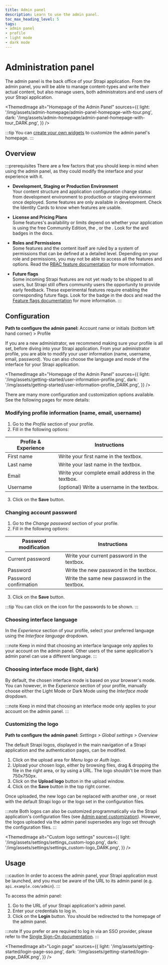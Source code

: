 ```yaml
---
title: Admin panel
description: Learn to use the admin panel.
toc_max_heading_level: 5
tags:
- admin panel
- profile
- light mode
- dark mode
---
```


# Administration panel

The admin panel is the back office of your Strapi application. From the admin panel, you will be able to manage content-types and write their actual content, but also manage users, both administrators and end users of your Strapi application.

<ThemedImage
alt="Homepage of the Admin Panel"
sources={{
    light: '/img/assets/admin-homepage/admin-panel-homepage-with-tour.png',
    dark: '/img/assets/admin-homepage/admin-panel-homepage-with-tour_DARK.png',
  }}
/>

:::tip
You can [create your own widgets](/cms/admin-panel-customization/homepage) to customize the admin panel's homepage.
:::

## Overview

:::prerequisites
There are a few factors that you should keep in mind when using the admin panel, as they could modify the interface and your experience with it.

- **Development, Staging or Production Environment** <br/> Your content structure and application configuration change status: from development environment to production or staging environment once deployed. Some features are only available in development. Check the Identity Cards to know when features are usable.

- **License and Pricing Plans** <br/> Some features's availability or limits depend on whether your application is using the free Community Edition, the <ExternalLink to="https://strapi.io/pricing-self-hosted" text="Growth plan"/>, or the <ExternalLink to="https://strapi.io/pricing-self-hosted" text="Enterprise plan"/>. Look for the <GrowthBadge /> and <EnterpriseBadge /> badges in the docs.

- **Roles and Permissions** <br/> Some features and the content itself are ruled by a system of permissions that can be defined at a detailed level. Depending on your role and permissions, you may not be able to access all the features and options. Read the [RBAC feature documentation](/cms/features/rbac) for more information.

- **Future flags** <br/> Some incoming Strapi features are not yet ready to be shipped to all users, but Strapi still offers community users the opportunity to provide early feedback. These experimental features require enabling the corresponding future flags. Look for the <FeatureFlagBadge /> badge in the docs and read the [Feature flags documentation](/cms/configurations/features#enabling-a-future-flag) for more information.
:::

<Guideflow lightId="dkd2m1lsgr" darkId="dkd2mjlugr"/>

## Configuration

**Path to configure the admin panel:** Account name or initials (bottom left hand corner) > Profile

If you are a new administrator, we recommend making sure your profile is all set, before diving into your Strapi application. From your administrator profile, you are able to modify your user information (name, username, email, password). You can also choose the language and mode of the interface for your Strapi application.

<ThemedImage
alt="Homepage of the Admin Panel"
sources={{
    light: '/img/assets/getting-started/user-information-profile.png',
    dark: '/img/assets/getting-started/user-information-profile_DARK.png',
  }}
/>

There are many more configuration and customization options available. See the following pages for more details:

<CustomDocCardsWrapper>
  <CustomDocCard icon="panorama" title="Code-based configuration" description="Configure the appearance, security, and features of the Strapi admin panel via the /config/admin file." link="/cms/configurations/admin-panel" />
  <CustomDocCard icon="wrench" title="Customization" description="Match your branding, replace the WYSIWYG editor, configure the bundler, extend features, and more." link="/cms/admin-panel-customization" />
</CustomDocCardsWrapper>

### Modifying profile information (name, email, username)

1. Go to the *Profile* section of your profile.
2. Fill in the following options:

| Profile & Experience | Instructions                                      |
| -------------------- | ------------------------------------------------- |
| First name           | Write your first name in the textbox.             |
| Last name            | Write your last name in the textbox.              |
| Email                | Write your complete email address in the textbox. |
| Username             | (optional) Write a username in the textbox.       |

3. Click on the **Save** button.

### Changing account password

1. Go to the *Change password* section of your profile.
2. Fill in the following options:

| Password modification | Instructions                                |
| --------------------- | ------------------------------------------- |
| Current password      | Write your current password in the textbox. |
| Password              | Write the new password in the textbox.      |
| Password confirmation | Write the same new password in the textbox. |

3. Click on the **Save** button.

:::tip
You can click on the <Icon name="eye" /> icon for the passwords to be shown.
:::

### Choosing interface language

In the *Experience* section of your profile, select your preferred language using the *Interface language* dropdown.

:::note
Keep in mind that choosing an interface language only applies to your account on the admin panel. Other users of the same application's admin panel can use a different language.
:::

### Choosing interface mode (light, dark)

By default, the chosen interface mode is based on your browser's mode. You can however, in the *Experience* section of your profile, manually choose either the Light Mode or Dark Mode using the *Interface mode* dropdown.

:::note
Keep in mind that choosing an interface mode only applies to your account on the admin panel.
:::

### Customizing the logo

**Path to configure the admin panel:** <Icon name="gear-six" /> *Settings > Global settings > Overview*

The default Strapi logos, displayed in the main navigation of a Strapi application and the authentication pages, can be modified.

1. Click on the upload area for *Menu logo* or *Auth logo*.
2. Upload your chosen logo, either by browsing files, drag & dropping the file in the right area, or by using a URL. The logo shouldn't be more than 750x750px. 
3. Click on the **Upload logo** button in the upload window.
4. Click on the **Save** button in the top right corner.

Once uploaded, the new logo can be replaced with another one <Icon name="plus" classes="ph-bold"/>, or reset <Icon name="arrow-clockwise" classes="ph-bold"/> with the default Strapi logo or the logo set in the configuration files.

:::note
Both logos can also be customized programmatically via the Strapi application's configuration files (see [Admin panel customization](/cms/admin-panel-customization/logos)). However, the logos uploaded via the admin panel supersedes any logo set through the configuration files.
:::

<ThemedImage
  alt="Custom logo settings"
  sources={{
    light: '/img/assets/settings/settings_custom-logo.png',
    dark: '/img/assets/settings/settings_custom-logo_DARK.png',
  }}
/>

## Usage

:::caution
In order to access the admin panel, your Strapi application must be launched, and you must be aware of the URL to its admin panel (e.g. `api.example.com/admin`).
:::

To access the admin panel:

1. Go to the URL of your Strapi application's admin panel.
2. Enter your credentials to log in.
3. Click on the **Login** button. You should be redirected to the homepage of the admin panel.

:::note
If you prefer or are required to log in via an SSO provider, please refer to the [Single Sign-On documentation](/cms/features/sso).
:::

<ThemedImage
alt="Login page"
sources={{
    light: '/img/assets/getting-started/login-page-sso.png',
    dark: '/img/assets/getting-started/login-page_DARK.png',
  }}
/>
